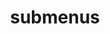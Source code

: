 ---
layout: page
title: submenus
nav: true
dropdown: true
children: 
    - title: Publications
      permalink: /publications/
    - title: divider
    - title: Projects
      permalink: /projects/
---